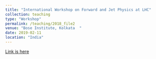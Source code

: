 ```yaml
---
title: "International Workshop on Forward and Jet Physics at LHC"
collection: teaching
type: "Workshop"
permalink: /teaching/2018_file2
venue: "Bose Institute, Kolkata  "
date: 2019-02-11
location: "India"
---
```

[Link is here](https://indico.cern.ch/event/782152/timetable/#20190211)
